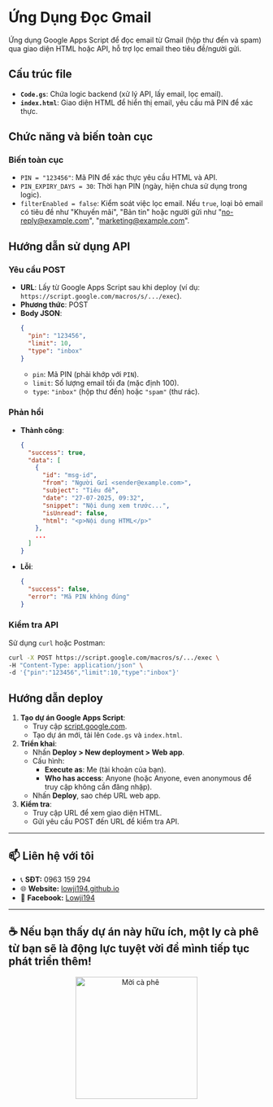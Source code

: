 # Ứng Dụng Đọc Gmail

Ứng dụng Google Apps Script để đọc email từ Gmail (hộp thư đến và spam) qua giao diện HTML hoặc API, hỗ trợ lọc email theo tiêu đề/người gửi.

## Cấu trúc file
- **`Code.gs`**: Chứa logic backend (xử lý API, lấy email, lọc email).
- **`index.html`**: Giao diện HTML để hiển thị email, yêu cầu mã PIN để xác thực.

## Chức năng và biến toàn cục
### Biến toàn cục
- `PIN = "123456"`: Mã PIN để xác thực yêu cầu HTML và API.
- `PIN_EXPIRY_DAYS = 30`: Thời hạn PIN (ngày, hiện chưa sử dụng trong logic).
- `filterEnabled = false`: Kiểm soát việc lọc email. Nếu `true`, loại bỏ email có tiêu đề như "Khuyến mãi", "Bản tin" hoặc người gửi như "no-reply@example.com", "marketing@example.com".

## Hướng dẫn sử dụng API
### Yêu cầu POST
- **URL**: Lấy từ Google Apps Script sau khi deploy (ví dụ: `https://script.google.com/macros/s/.../exec`).
- **Phương thức**: POST
- **Body JSON**:
  ```json
  {
    "pin": "123456",
    "limit": 10,
    "type": "inbox"
  }
  ```
  - `pin`: Mã PIN (phải khớp với `PIN`).
  - `limit`: Số lượng email tối đa (mặc định 100).
  - `type`: `"inbox"` (hộp thư đến) hoặc `"spam"` (thư rác).

### Phản hồi
- **Thành công**:
  ```json
  {
    "success": true,
    "data": [
      {
        "id": "msg-id",
        "from": "Người Gửi <sender@example.com>",
        "subject": "Tiêu đề",
        "date": "27-07-2025, 09:32",
        "snippet": "Nội dung xem trước...",
        "isUnread": false,
        "html": "<p>Nội dung HTML</p>"
      },
      ...
    ]
  }
  ```
- **Lỗi**:
  ```json
  {
    "success": false,
    "error": "Mã PIN không đúng"
  }
  ```

### Kiểm tra API
Sử dụng `curl` hoặc Postman:
```bash
curl -X POST https://script.google.com/macros/s/.../exec \
-H "Content-Type: application/json" \
-d '{"pin":"123456","limit":10,"type":"inbox"}'
```

## Hướng dẫn deploy
1. **Tạo dự án Google Apps Script**:
   - Truy cập [script.google.com](https://script.google.com).
   - Tạo dự án mới, tải lên `Code.gs` và `index.html`.
2. **Triển khai**:
   - Nhấn **Deploy > New deployment > Web app**.
   - Cấu hình:
     - **Execute as**: Me (tài khoản của bạn).
     - **Who has access**: Anyone (hoặc Anyone, even anonymous để truy cập không cần đăng nhập).
   - Nhấn **Deploy**, sao chép URL web app.
3. **Kiểm tra**:
   - Truy cập URL để xem giao diện HTML.
   - Gửi yêu cầu POST đến URL để kiểm tra API.

---

## 📫 Liên hệ với tôi

- 📞 **SĐT:** 0963 159 294
- 🌐 **Website:** [lowji194.github.io](https://lowji194.github.io)
- 📌 **Facebook:** [Lowji194](https://facebook.com/Lowji194)

---

## ☕ Nếu bạn thấy dự án này hữu ích, một ly cà phê từ bạn sẽ là động lực tuyệt vời để mình tiếp tục phát triển thêm!

<p align="center">
  <img src="https://pay.theloi.io.vn/QR.png?text=QR+Code" alt="Mời cà phê" width="240" />
</p>

